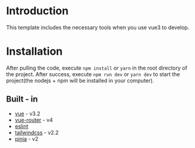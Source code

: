 # Introduction
This template includes the necessary tools when you use vue3 to develop.


# Installation

  After pulling the code, execute `npm install` or `yarn` in the root directory of the project. After success, execute `npm run dev` or `yarn dev` to start the project(the nodejs + npm will be installed in your computer).

## Built - in
* [vue](https://v3.cn.vuejs.org/) - v3.2
* [vue-router](https://router.vuejs.org/zh/) - v4
* [eslint](https://eslint.bootcss.com/)
* [tailwindcss](https://www.tailwindcss.cn/) - v2.2
* [pinia](https://pinia.esm.dev/) - v2

